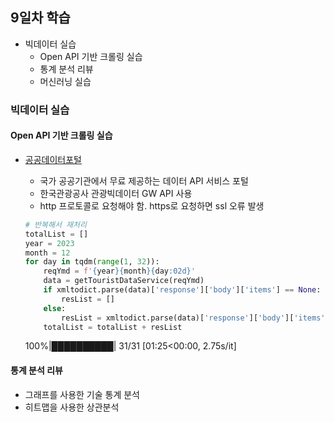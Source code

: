 ## 9일차 학습
- 빅데이터 실습
    - Open API 기반 크롤링 실습
    - 통계 분석 리뷰
    - 머신러닝 실습

### 빅데이터 실습
#### Open API 기반 크롤링 실습
- [공공데이터포털](https://data.go.kr)
    - 국가 공공기관에서 무료 제공하는 데이터 API 서비스 포털
    - 한국관광공사 관광빅데이터 GW API 사용
    - http 프로토콜로 요청해야 함. https로 요청하면 ssl 오류 발생

    ```python
    # 반복해서 재처리
    totalList = []
    year = 2023
    month = 12
    for day in tqdm(range(1, 32)):
        reqYmd = f'{year}{month}{day:02d}'
        data = getTouristDataService(reqYmd)
        if xmltodict.parse(data)['response']['body']['items'] == None:   #해당날짜에 데이터 없을 수 있음
            resList = []
        else:
            resList = xmltodict.parse(data)['response']['body']['items']['item']
        totalList = totalList + resList
    ```
    100%|██████████| 31/31 [01:25<00:00,  2.75s/it]

#### 통계 분석 리뷰
- 그래프를 사용한 기술 통계 분석
- 히트맵을 사용한 상관분석